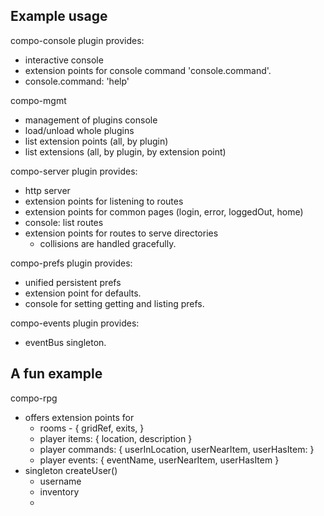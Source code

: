 
Example usage
-------------

compo-console plugin provides: 
  - interactive console
  - extension points for console command 'console.command'.
  - console.command: 'help'

compo-mgmt
  - management of plugins console
  - load/unload whole plugins
  - list extension points (all, by plugin)
  - list extensions (all, by plugin, by extension point)

compo-server plugin provides:
  - http server
  - extension points for listening to routes
  - extension points for common pages (login, error, loggedOut, home)
  - console: list routes
  - extension points for routes to serve directories
    - collisions are handled gracefully.

compo-prefs plugin provides:
  - unified persistent prefs
  - extension point for defaults.
  - console for setting getting and listing prefs.

compo-events plugin provides:
  - eventBus singleton.

A fun example
-------------
compo-rpg
  - offers extension points for
    - rooms - { gridRef, exits, }
    - player items: { location, description }
    - player commands: { userInLocation, userNearItem, userHasItem: }
    - player events: { eventName, userNearItem, userHasItem }
  - singleton createUser()
    - username
    - inventory
    - 
